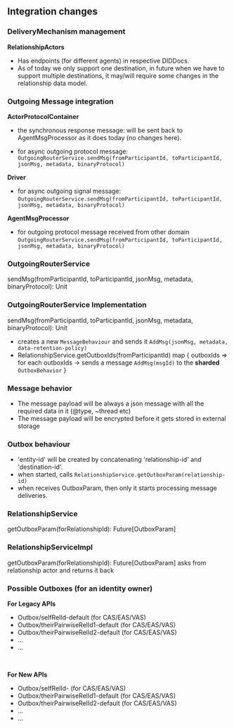 ## Integration changes

### DeliveryMechanism management
**RelationshipActors**

* Has endpoints (for different agents) in respective DIDDocs. 
* As of today we only support one destination, in future when we have to support multiple destinations,
  it may/will require some changes in the relationship data model.
    
### Outgoing Message integration
**ActorProtocolContainer**
* the synchronous response message:
  will be sent back to AgentMsgProcessor as it does today (no changes here).
  
* for async outgoing protocol message: 
  `OutgoingRouterService.sendMsg(fromParticipantId, toParticipantId, jsonMsg, metadata, binaryProtocol)`

**Driver**
* for async outgoing signal message:
  `OutgoingRouterService.sendMsg(fromParticipantId, toParticipantId, jsonMsg, metadata, binaryProtocol)`

**AgentMsgProcessor**
* for outgoing protocol message received from other domain
  `OutgoingRouterService.sendMsg(fromParticipantId, toParticipantId, jsonMsg, metadata, binaryProtocol)`

### OutgoingRouterService
sendMsg(fromParticipantId, toParticipantId, jsonMsg, metadata, binaryProtocol): Unit

### OutgoingRouterService Implementation
sendMsg(fromParticipantId, toParticipantId, jsonMsg, metadata, binaryProtocol): Unit
  - creates a new `MessageBehaviour` and sends it `AddMsg(jsonMsg, metadata, data-retention-policy)`
  - RelationshipService.getOutboxIds(fromParticipantId) map { outboxIds =>
      for each outboxIds ->
        sends a message `AddMsg(msgId)` to the **sharded** `OutboxBehavior`
  }

### Message behavior
* The message payload will be always a json message with all the required data in it (@type, ~thread etc)
* The message payload will be encrypted before it gets stored in external storage

### Outbox behaviour
* 'entity-id' will be created by concatenating 'relationship-id' and 'destination-id'.
* when started, calls `RelationshipService.getOutboxParam(relationship-id)`
* when receives OutboxParam, then only it starts processing message deliveries.

### RelationshipService
  getOutboxParam(forRelationshipId): Future[OutboxParam]

### RelationshipServiceImpl
  getOutboxParam(forRelationshipId): Future[OutboxParam]
    asks from relationship actor and returns it back 

### Possible Outboxes (for an identity owner)
**For Legacy APIs**
* Outbox/selfRelId-default             (for CAS/EAS/VAS)
* Outbox/theirPairwiseRelId1-default   (for CAS/EAS/VAS)
* Outbox/theirPairwiseRelId2-default   (for CAS/EAS/VAS)
* ...
* ...

<br>

**For New APIs**
* Outbox/selfRelId-<dest-1>            (for CAS/EAS/VAS)
* Outbox/theirPairwiseRelId1-default   (for CAS/EAS/VAS)
* Outbox/theirPairwiseRelId2-default   (for CAS/EAS/VAS)
* ...
* ...
